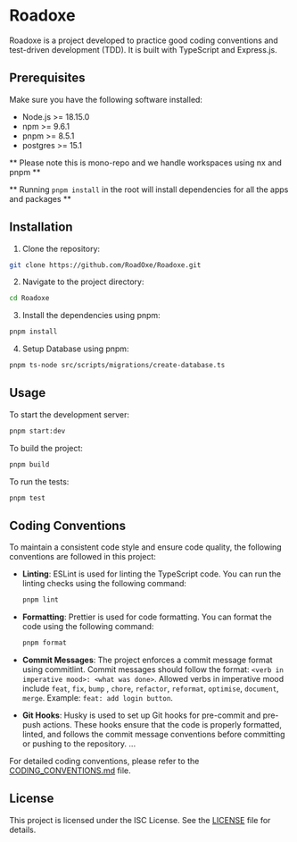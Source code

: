 # Roadoxe

Roadoxe is a project developed to practice good coding conventions and test-driven development (TDD). It is built with
TypeScript and Express.js.

## Prerequisites

Make sure you have the following software installed:

- Node.js >= 18.15.0
- npm >= 9.6.1
- pnpm >= 8.5.1
- postgres >= 15.1

** Please note this is mono-repo and we handle workspaces using nx and pnpm **

** Running `pnpm install` in the root will install dependencies for all the apps and packages **

## Installation

1. Clone the repository:

```bash
git clone https://github.com/RoadOxe/Roadoxe.git
```

2. Navigate to the project directory:

```bash
cd Roadoxe
```

3. Install the dependencies using pnpm:

```bash
pnpm install
```

4. Setup Database using pnpm:

```bash
pnpm ts-node src/scripts/migrations/create-database.ts
```

## Usage

To start the development server:

```bash
pnpm start:dev
```

To build the project:

```bash
pnpm build
```

To run the tests:

```bash
pnpm test
```

## Coding Conventions

To maintain a consistent code style and ensure code quality, the following conventions are followed in this project:

- **Linting**: ESLint is used for linting the TypeScript code. You can run the linting checks using the following
  command:

  ```bash
  pnpm lint
  ```

- **Formatting**: Prettier is used for code formatting. You can format the code using the following command:

  ```bash
  pnpm format
  ```

- **Commit Messages**: The project enforces a commit message format using commitlint. Commit messages should follow the
  format: `<verb in imperative mood>: <what was done>`. Allowed verbs in imperative mood include `feat`, `fix`, `bump`
  , `chore`, `refactor`, `reformat`, `optimise`, `document`, `merge`. Example: `feat: add login button`.

- **Git Hooks**: Husky is used to set up Git hooks for pre-commit and pre-push actions. These hooks ensure that the code
  is properly formatted, linted, and follows the commit message conventions before committing or pushing to the
  repository.
  ...

For detailed coding conventions, please refer to the [CODING_CONVENTIONS.md](CODING_CONVENTIONS.md) file.

## License

This project is licensed under the ISC License. See the [LICENSE](LICENSE) file for details.

